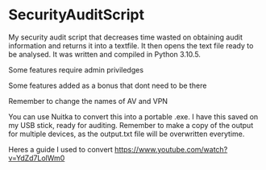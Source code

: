 # SecurityAuditScript
My security audit script that decreases time wasted on obtaining audit information and returns it into a textfile. It then opens the text file ready to be analysed.
It was written and compiled in Python 3.10.5. 

Some features require admin priviledges

Some features added as a bonus that dont need to be there

Remember to change the names of AV and VPN

You can use Nuitka to convert this into a portable .exe. I have this saved on my USB stick, ready for auditing. Remember to make a copy of the output for multiple
devices, as the output.txt file will be overwritten everytime.

Heres a guide I used to convert https://www.youtube.com/watch?v=YdZd7LolWm0

